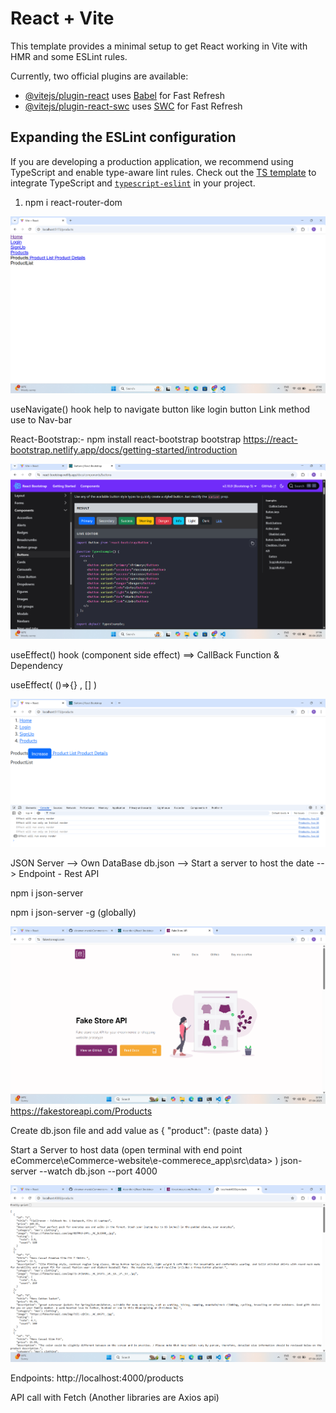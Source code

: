 # React + Vite

This template provides a minimal setup to get React working in Vite with HMR and some ESLint rules.

Currently, two official plugins are available:

- [@vitejs/plugin-react](https://github.com/vitejs/vite-plugin-react/blob/main/packages/plugin-react/README.md) uses [Babel](https://babeljs.io/) for Fast Refresh
- [@vitejs/plugin-react-swc](https://github.com/vitejs/vite-plugin-react-swc) uses [SWC](https://swc.rs/) for Fast Refresh

## Expanding the ESLint configuration

If you are developing a production application, we recommend using TypeScript and enable type-aware lint rules. Check out the [TS template](https://github.com/vitejs/vite/tree/main/packages/create-vite/template-react-ts) to integrate TypeScript and [`typescript-eslint`](https://typescript-eslint.io) in your project.

1.  npm i react-router-dom

![alt text](image.png)

useNavigate() hook help to navigate button like login button
Link method use to Nav-bar

React-Bootstrap:- npm install react-bootstrap bootstrap
https://react-bootstrap.netlify.app/docs/getting-started/introduction

![alt text](image-1.png)

useEffect() hook (component side effect) ==> CallBack Function & Dependency

useEffect( ()=>{} , [] )

![alt text](image-2.png)

JSON Server --> Own DataBase db.json --> Start a server to host the date --> Endpoint - Rest API

npm i json-server

npm i json-server -g (globally)

![alt text](image-3.png)
https://fakestoreapi.com/Products

Create db.json file and add value as { "product": (paste data) }

Start a Server to host data (open terminal with end point eCommerce\eCommerce-website\e-commerece_app\src\data> )
json-server --watch db.json --port 4000

![alt text](image-4.png)

Endpoints:
http://localhost:4000/products

API call with Fetch (Another libraries are Axios api)
